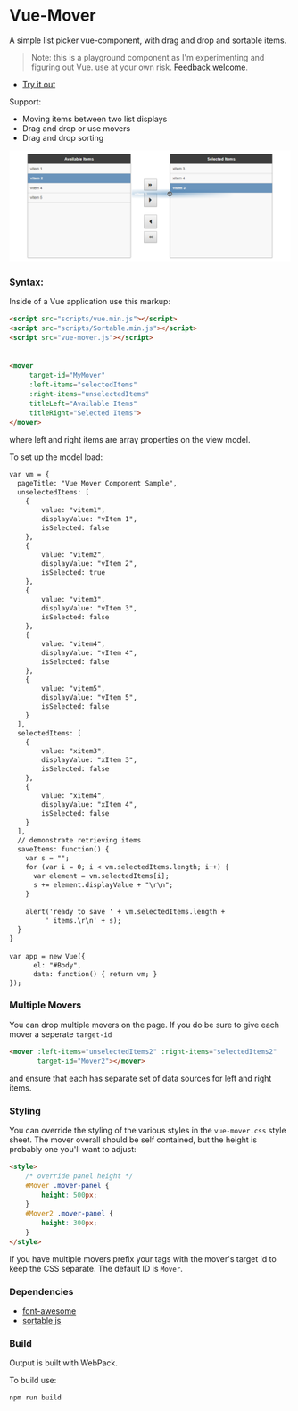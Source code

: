 # Vue-Mover

A simple list picker vue-component, with drag and drop and sortable items.

> Note: this is a playground component as I'm experimenting and figuring out Vue. use at your own risk. [Feedback welcome](https://github.com/RickStrahl/vue-mover/issues).

* [Try it out](https://rawgit.com/RickStrahl/vue-mover/master/moverComponentSample.html)

Support:

* Moving items between two list displays
* Drag and drop or use movers
* Drag and drop sorting

![](vue-mover.png)

### Syntax:
Inside of a Vue application use this markup:

```html
<script src="scripts/vue.min.js"></script>
<script src="scripts/Sortable.min.js"></script>    
<script src="vue-mover.js"></script>


<mover 
     target-id="MyMover"
     :left-items="selectedItems"
     :right-items="unselectedItems"
     titleLeft="Available Items"
     titleRight="Selected Items">
</mover>
```

where left and right items are array properties on the view model.

To set up the model load:

```
var vm = {
  pageTitle: "Vue Mover Component Sample",
  unselectedItems: [
    {
        value: "vitem1",
        displayValue: "vItem 1",
        isSelected: false
    },
    {
        value: "vitem2",
        displayValue: "vItem 2",
        isSelected: true
    },
    {
        value: "vitem3",
        displayValue: "vItem 3",
        isSelected: false
    },
    {
        value: "vitem4",
        displayValue: "vItem 4",
        isSelected: false
    },
    {
        value: "vitem5",
        displayValue: "vItem 5",
        isSelected: false
    }
  ],
  selectedItems: [
    {
        value: "xitem3",
        displayValue: "xItem 3",
        isSelected: false
    },
    {
        value: "xitem4",
        displayValue: "xItem 4",
        isSelected: false
    }
  ],    
  // demonstrate retrieving items
  saveItems: function() {
    var s = "";
    for (var i = 0; i < vm.selectedItems.length; i++) {
      var element = vm.selectedItems[i];
      s += element.displayValue + "\r\n";
    }

    alert('ready to save ' + vm.selectedItems.length + 
         ' items.\r\n' + s);
  }
} 

var app = new Vue({
      el: "#Body",
      data: function() { return vm; }
});
```

### Multiple Movers
You can drop multiple movers on the page. If you do be sure to give each mover a seperate `target-id`

```html
<mover :left-items="unselectedItems2" :right-items="selectedItems2"
       target-id="Mover2"></mover>  
```

and ensure that each has separate set of data sources for left and right items.

### Styling
You can override the styling of the various styles in the `vue-mover.css` style sheet. The mover overall should be self contained, but the height is probably one you'll want to adjust:

```html
<style>
    /* override panel height */
    #Mover .mover-panel {
        height: 500px;
    }
    #Mover2 .mover-panel {
        height: 300px;
    }
</style>
```

If you have multiple movers prefix your tags with the mover's target id to keep the CSS separate. The default ID is `Mover`.

### Dependencies

* [font-awesome](http://fontawesome.io)
* [sortable js](http://rubaxa.github.io/Sortable/)

### Build
Output is built with WebPack.

To build use:

```
npm run build
```
